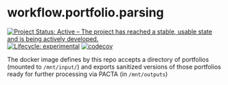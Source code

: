 # workflow.portfolio.parsing
<!-- badges: start -->
[![Project Status: Active – The project has reached a stable, usable state and is being actively developed.](https://www.repostatus.org/badges/latest/active.svg)](https://www.repostatus.org/#active)
[![Lifecycle: experimental](https://img.shields.io/badge/lifecycle-experimental-orange.svg)](https://lifecycle.r-lib.org/articles/stages.html#experimental)
[![codecov](https://codecov.io/gh/RMI-PACTA/workflow.portfolio.parsing/graph/badge.svg?token=ewpls5qPVK)](https://codecov.io/gh/RMI-PACTA/workflow.portfolio.parsing)
<!-- badges: end -->

The docker image defines by this repo accepts a directory of portfolios (mounted to `/mnt/input/`) and exports sanitized versions of those portfolios ready for further processing via PACTA (in `/mnt/outputs`)

